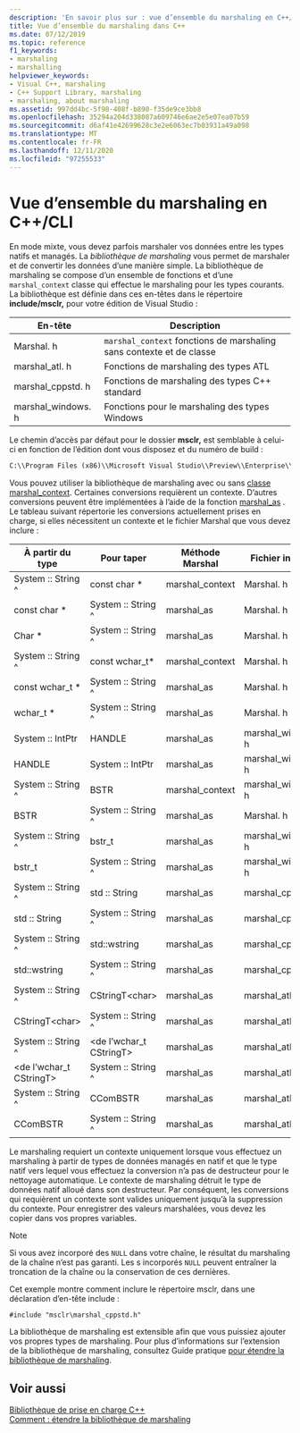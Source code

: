 ```yaml
---
description: 'En savoir plus sur : vue d’ensemble du marshaling en C++/CLI'
title: Vue d’ensemble du marshaling dans C++
ms.date: 07/12/2019
ms.topic: reference
f1_keywords:
- marshaling
- marshalling
helpviewer_keywords:
- Visual C++, marshaling
- C++ Support Library, marshaling
- marshaling, about marshaling
ms.assetid: 997dd4bc-5f98-408f-b890-f35de9ce3bb8
ms.openlocfilehash: 35294a204d338087a609746e6ae2e5e07ea07b59
ms.sourcegitcommit: d6af41e42699628c3e2e6063ec7b03931a49a098
ms.translationtype: MT
ms.contentlocale: fr-FR
ms.lasthandoff: 12/11/2020
ms.locfileid: "97255533"
---
```

# <a name="overview-of-marshaling-in-ccli"></a>Vue d’ensemble du marshaling en C++/CLI

En mode mixte, vous devez parfois marshaler vos données entre les types natifs et managés. La *bibliothèque de marshaling* vous permet de marshaler et de convertir les données d’une manière simple.  La bibliothèque de marshaling se compose d’un ensemble de fonctions et d’une `marshal_context` classe qui effectue le marshaling pour les types courants. La bibliothèque est définie dans ces en-têtes dans le répertoire **include/msclr,** pour votre édition de Visual Studio :

|En-tête|Description|
|---------------|-----------------|
|Marshal. h|`marshal_context` fonctions de marshaling sans contexte et de classe|
|marshal_atl. h| Fonctions de marshaling des types ATL|
|marshal_cppstd. h|Fonctions de marshaling des types C++ standard|
|marshal_windows. h|Fonctions pour le marshaling des types Windows|

Le chemin d’accès par défaut pour le dossier **msclr,** est semblable à celui-ci en fonction de l’édition dont vous disposez et du numéro de build :

```cmd
C:\\Program Files (x86)\\Microsoft Visual Studio\\Preview\\Enterprise\\VC\\Tools\\MSVC\\14.15.26528\\include\\msclr
```

Vous pouvez utiliser la bibliothèque de marshaling avec ou sans [classe marshal_context](../dotnet/marshal-context-class.md). Certaines conversions requièrent un contexte. D’autres conversions peuvent être implémentées à l’aide de la fonction [marshal_as](../dotnet/marshal-as.md) . Le tableau suivant répertorie les conversions actuellement prises en charge, si elles nécessitent un contexte et le fichier Marshal que vous devez inclure :

|À partir du type|Pour taper|Méthode Marshal|Fichier include|
|---------------|-------------|--------------------|------------------|
|System :: String ^|const char \*|marshal_context|Marshal. h|
|const char \*|System :: String ^|marshal_as|Marshal. h|
|Char \*|System :: String ^|marshal_as|Marshal. h|
|System :: String ^|const wchar_t\*|marshal_context|Marshal. h|
|const wchar_t \*|System :: String ^|marshal_as|Marshal. h|
|wchar_t \*|System :: String ^|marshal_as|Marshal. h|
|System :: IntPtr|HANDLE|marshal_as|marshal_windows. h|
|HANDLE|System :: IntPtr|marshal_as|marshal_windows. h|
|System :: String ^|BSTR|marshal_context|marshal_windows. h|
|BSTR|System :: String ^|marshal_as|Marshal. h|
|System :: String ^|bstr_t|marshal_as|marshal_windows. h|
|bstr_t|System :: String ^|marshal_as|marshal_windows. h|
|System :: String ^|std :: String|marshal_as|marshal_cppstd. h|
|std :: String|System :: String ^|marshal_as|marshal_cppstd. h|
|System :: String ^|std::wstring|marshal_as|marshal_cppstd. h|
|std::wstring|System :: String ^|marshal_as|marshal_cppstd. h|
|System :: String ^|CStringT\<char>|marshal_as|marshal_atl. h|
|CStringT\<char>|System :: String ^|marshal_as|marshal_atl. h|
|System :: String ^|<de l’wchar_t CStringT>|marshal_as|marshal_atl. h|
|<de l’wchar_t CStringT>|System :: String ^|marshal_as|marshal_atl. h|
|System :: String ^|CComBSTR|marshal_as|marshal_atl. h|
|CComBSTR|System :: String ^|marshal_as|marshal_atl. h|

Le marshaling requiert un contexte uniquement lorsque vous effectuez un marshaling à partir de types de données managés en natif et que le type natif vers lequel vous effectuez la conversion n’a pas de destructeur pour le nettoyage automatique. Le contexte de marshaling détruit le type de données natif alloué dans son destructeur. Par conséquent, les conversions qui requièrent un contexte sont valides uniquement jusqu’à la suppression du contexte. Pour enregistrer des valeurs marshalées, vous devez les copier dans vos propres variables.

> [!NOTE]
> Si vous avez incorporé des `NULL` dans votre chaîne, le résultat du marshaling de la chaîne n’est pas garanti. Les s incorporés `NULL` peuvent entraîner la troncation de la chaîne ou la conservation de ces dernières.

Cet exemple montre comment inclure le répertoire msclr, dans une déclaration d’en-tête include :

`#include "msclr\marshal_cppstd.h"`

La bibliothèque de marshaling est extensible afin que vous puissiez ajouter vos propres types de marshaling. Pour plus d’informations sur l’extension de la bibliothèque de marshaling, consultez Guide pratique [pour étendre la bibliothèque de marshaling](../dotnet/how-to-extend-the-marshaling-library.md).

## <a name="see-also"></a>Voir aussi

[Bibliothèque de prise en charge C++](../dotnet/cpp-support-library.md)<br/>
[Comment : étendre la bibliothèque de marshaling](../dotnet/how-to-extend-the-marshaling-library.md)
